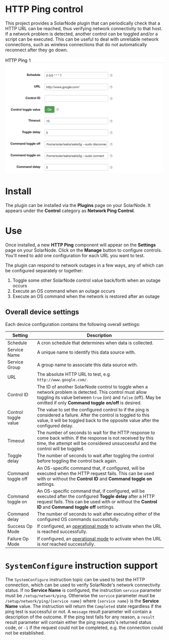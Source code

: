# HTTP Ping control

This project provides a SolarNode plugin that can periodically check that a HTTP URL can be reached,
thus verifying network connectivity to that host. If a network problem is detected, another control
can be toggled and/or a script can be executed. This can be useful to deal with unreliable network
connections, such as wireless connections that do not automatically reconnect after they go down.

![settings](docs/solarnode-http-ping-settings.png)

# Install

The plugin can be installed via the **Plugins** page on your SolarNode. It appears under the
**Control** category as **Network Ping Control**.

# Use

Once installed, a new **HTTP Ping** component will appear on the **Settings** page on your SolarNode.
Click on the **Manage** button to configure controls. You'll need to add one configuration for each
URL you want to test.

The plugin can respond to network outages in a few ways, any of which can be configured separately
or together:

 1. Toggle some other SolarNode control value back/forth when an outage occurs
 2. Execute an OS command when an outage occurs
 3. Execute an OS command when the network is restored after an outage

## Overall device settings

Each device configuration contains the following overall settings:

| Setting              | Description |
|----------------------|-------------|
| Schedule             | A cron schedule that determines when data is collected. |
| Service Name         | A unique name to identify this data source with. |
| Service Group        | A group name to associate this data source with. |
| URL                  | The absolute HTTP URL to test, e.g. `http://www.google.com/`. |
| Control ID           | The ID of another SolarNode control to toggle when a network problem is detected. This control must allow toggling its value between `true` (on) and `false` (off). May be omitted if only **Command toggle on/off** is desired. |
| Control toggle value | The value to set the configured control to if the ping is considered a failure. After the control is toggled to this value, it will be toggled back to the opposite value after the configured delay. |
| Timeout              | The number of seconds to wait for the HTTP response to come back within. If the response is not received by this time, the attempt will be considered unsuccessful and the control will be toggled.      |
| Toggle delay         | The number of seconds to wait after toggling the control before toggling the control back again. |
| Command toggle off   | An OS-specific command that, if configured, will be executed when the HTTP request fails. This can be used with or without the **Control ID** and **Command toggle on** settings. |
| Command toggle on    | An OS-specific command that, if configured, will be executed after the configured **Toggle delay** after a HTTP request fails. This can be used with or without the **Control ID** and **Command toggle off** settings. |
| Command delay        | The number of seconds to wait after executing either of the configured OS commands successfully. |
| Success Op Mode      | If configured, an [operational mode][opmodes] to activate when the URL is reached successfully. |
| Failure Op Mode      | If configured, an [operational mode][opmodes] to activate when the URL is *not* reached successfully. |


# `SystemConfigure` instruction support

The `SystemConfigure` instruction topic can be used to test the HTTP connection, which can be used
to verify SolarNode's network connectivity status. If no **Service Name** is configured, the
instruction `service` parameter must be `/setup/network/ping`. Otherwise the `service` parameter
must be `/setup/network/ping/{service name}` where `{service name}` is the **Service Name** value.
The instruction will return the `Completed` state regardless if the ping test is successful or not.
A `message` result parameter will contain a description of the outcome. If the ping test fails for
any reason, a `result` result parameter will contain either the ping requests's returned status
code, or `-1` if the request could not be completed, e.g. the connection could not be established.

[opmodes]: https://github.com/SolarNetwork/solarnetwork/wiki/SolarNode-Operational-Modes
